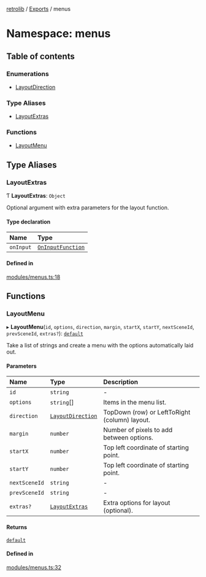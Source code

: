 [retrolib](../README.md) / [Exports](../modules.md) / menus

# Namespace: menus

## Table of contents

### Enumerations

- [LayoutDirection](../enums/menus.LayoutDirection.md)

### Type Aliases

- [LayoutExtras](menus.md#layoutextras)

### Functions

- [LayoutMenu](menus.md#layoutmenu)

## Type Aliases

### LayoutExtras

Ƭ **LayoutExtras**: `Object`

Optional argument with extra parameters for the layout function.

#### Type declaration

| Name | Type |
| :------ | :------ |
| `onInput` | [`OnInputFunction`](../interfaces/menu.OnInputFunction.md) |

#### Defined in

[modules/menus.ts:18](https://github.com/philbgarner/retrolib/blob/5caf158/src/modules/menus.ts#L18)

## Functions

### LayoutMenu

▸ **LayoutMenu**(`id`, `options`, `direction`, `margin`, `startX`, `startY`, `nextSceneId`, `prevSceneId`, `extras?`): [`default`](../classes/menu.default.md)

Take a list of strings and create a menu with the options automatically laid out.

#### Parameters

| Name | Type | Description |
| :------ | :------ | :------ |
| `id` | `string` | - |
| `options` | `string`[] | Items in the menu list. |
| `direction` | [`LayoutDirection`](../enums/menus.LayoutDirection.md) | TopDown (row) or LeftToRight (column) layout. |
| `margin` | `number` | Number of pixels to add between options. |
| `startX` | `number` | Top left coordinate of starting point. |
| `startY` | `number` | Top left coordinate of starting point. |
| `nextSceneId` | `string` | - |
| `prevSceneId` | `string` | - |
| `extras?` | [`LayoutExtras`](menus.md#layoutextras) | Extra options for layout (optional). |

#### Returns

[`default`](../classes/menu.default.md)

#### Defined in

[modules/menus.ts:32](https://github.com/philbgarner/retrolib/blob/5caf158/src/modules/menus.ts#L32)
